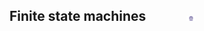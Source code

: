 ## Finite state machines  &nbsp; &nbsp; &nbsp; &nbsp; &nbsp; &nbsp; <img src="images/iitkgp.png" width="3%" />
